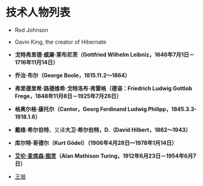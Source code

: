 # 技术人物列表

- Rod Johnson
- Gavin King, the creator of Hibernate
- **戈特弗里德·威廉·莱布尼茨（Gottfried Wilhelm Leibniz，1646年7月1日－1716年11月14日）**
- **乔治·布尔（George Boole，1815.11.2～1864）**
- **弗里德里希·路德维希·戈特洛布·弗雷格（德语：Friedrich Ludwig Gottlob Frege，1848年11月8日－1925年7月26日）**
- **格奥尔格·康托尔（Cantor，Georg Ferdinand Ludwig Philipp，1845.3.3-1918.1.6）**
- **戴维·希尔伯特**，又译**大卫·希尔伯特，D.（David Hilbert，1862～1943）**
- **库尔特·哥德尔（Kurt Gödel）（1906年4月28日—1978年1月14日）**
- **[艾伦·麦席森·图灵](https://en.wikipedia.org/wiki/Alan_Turing)（Alan Mathison Turing，1912年6月23日－1954年6月7日）**

- [王垠](http://www.yinwang.org/)